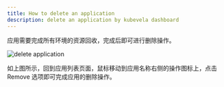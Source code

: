 ```yaml
---
title: How to delete an application
description: delete an application by kubevela dashboard
---
```


应用需要完成所有环境的资源回收，完成后即可进行删除操作。

![delete application](../../../resources/app-delete.jpg)

如上图所示，回到应用列表页面，鼠标移动到应用名称右侧的操作图标上，点击 Remove 选项即可完成应用的删除操作。
